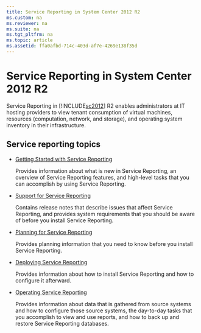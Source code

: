 ```yaml
---
title: Service Reporting in System Center 2012 R2
ms.custom: na
ms.reviewer: na
ms.suite: na
ms.tgt_pltfrm: na
ms.topic: article
ms.assetid: ffa0afbd-714c-403d-af7e-4269e138f35d
---
```

# Service Reporting in System Center 2012 R2
Service Reporting in [!INCLUDE[sc2012](../Token/sc2012_md.md)] R2 enables administrators at IT hosting providers to view tenant consumption of virtual machines, resources \(computation, network, and storage\), and operating system inventory in their infrastructure.

## Service reporting topics

-   [Getting Started with Service Reporting](assetId:///d40599a6-6e26-44e1-b913-9d4c0e5043f2)

    Provides information about what is new in Service Reporting, an overview of Service Reporting features, and high\-level tasks that you can accomplish by using Service Reporting.

-   [Support for Service Reporting](assetId:///3094a7c4-55ef-4705-8ed8-20ec323b0d7a)

    Contains release notes that describe issues that affect Service Reporting, and provides system requirements that you should be aware of before you install Service Reporting.

-   [Planning for Service Reporting](assetId:///fd664e1f-7f6c-425e-a3ac-bf3f2e6a6b8e)

    Provides planning information that you need to know before you install Service Reporting.

-   [Deploying Service Reporting](assetId:///b7b542f1-7169-4cc7-b736-bf2077af8d21)

    Provides information about how to install Service Reporting and how to configure it afterward.

-   [Operating Service Reporting](assetId:///7cb80994-1771-453c-b74d-331105a4140b)

    Provides information about data that is gathered from source systems and how to configure those source systems, the day\-to\-day tasks that you accomplish to view and use reports, and how to back up and restore Service Reporting databases.

